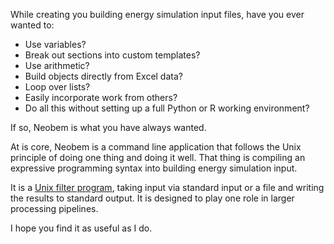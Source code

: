While creating you building energy simulation input files, have you ever wanted to:

- Use variables?
- Break out sections into custom templates?
- Use arithmetic?
- Build objects directly from Excel data?
- Loop over lists?
- Easily incorporate work from others?
- Do all this without setting up a full Python or R working environment?

If so, Neobem is what you have always wanted.

At is core, Neobem is a command line application that follows the Unix
principle of doing one thing and doing it well. That thing is compiling
an expressive programming syntax into building energy simulation input.

It is a [Unix filter
program](https://en.wikipedia.org/wiki/Filter_(software)), taking input
via standard input or a file and writing the results to standard output.
It is designed to play one role in larger processing pipelines.

I hope you find it as useful as I do.
